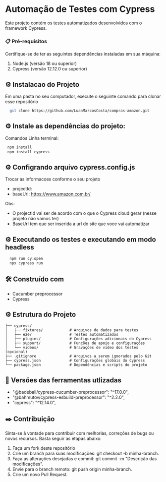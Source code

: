 # Automação de Testes com Cypress
Este projeto contém os testes automatizados desenvolvidos com o framework Cypress.


### 📋 Pré-requisitos
Certifique-se de ter as seguintes dependências instaladas em sua máquina:

  1. Node.js (versão 18 ou superior)
  2. Cypress (versão 12.12.0 ou superior)


## ⚙️ Instalacao do Projeto
Em uma pasta no seu computador, execute o seguinte comando para clonar esse repositório
```bash
  git clone https://github.com/LuanMarcosCosta/compras-amazon.git
```

## ⚙️ Instale as dependências do projeto:
Comandos Linha terminal:

```bash
 npm install
 npm install cypress
```

## ⚙️ Configrando arquivo cypress.config.js
Trocar as informacoes conforme o seu projeto

  - projectId:
  - baseUrl: https://www.amazon.com.br/

Obs: 
  - O projectId vai ser de acordo com o que o Cypress cloud gerar (nesse projeto não vamos ter)
  - BaseUrl tem que ser inserida a url do site que voce vai automatizar

## ⚙️ Executando os testes e executando em modo headless
```bash
  npm run cy:open
  npx cypress run 
```

## 🛠️ Construído com
  * Cucumber preprocessor
  * Cypress

## ⚙️ Estrutura do Projeto
```
├── cypress/
│   ├── fixtures/            # Arquivos de dados para testes
│   ├── e2e/                 # Testes automatizados
│   ├── plugins/             # Configurações adicionais do Cypress
│   ├── support/             # Funções de apoio e configurações
│   └── videos/              # Gravações de vídeo dos testes (opcional)
├── .gitignore               # Arquivos a serem ignorados pelo Git
├── cypress.json             # Configurações globais do Cypress
└── package.json             # Dependências e scripts do projeto
```

## 📌 Versões das ferramentas utlizadas
 * "@badeball/cypress-cucumber-preprocessor": "^17.0.0",
 * "@bahmutov/cypress-esbuild-preprocessor": "^2.2.0",
 * "cypress": "^12.14.0",


## ✒️ Contribuição
Sinta-se à vontade para contribuir com melhorias, correções de bugs ou novos recursos. Basta seguir as etapas abaixo:

  01. Faça um fork deste repositório 
  02. Crie um branch para suas modificações: git checkout -b minha-branch.
  03. Faça as alterações desejadas e commit: git commit -m "Descrição das modificações".
  04. Envie para o branch remoto: git push origin minha-branch.
  05. Crie um novo Pull Request.
